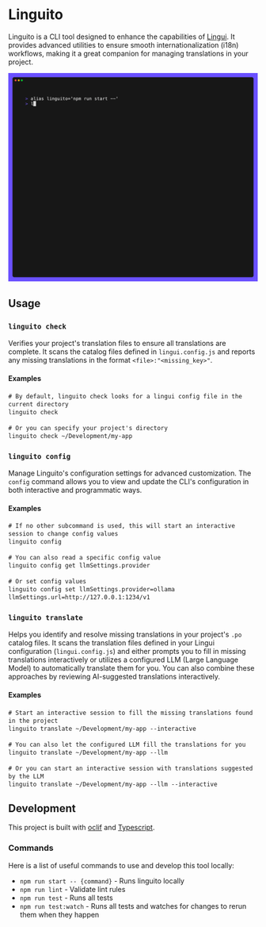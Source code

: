 # Linguito

Linguito is a CLI tool designed to enhance the capabilities of [Lingui](https://lingui.dev/). It provides advanced utilities to ensure smooth internationalization (i18n) workflows, making it a great companion for managing translations in your project.

![Video showing the translation feature of this tool](./docs/demo.gif)

## Usage

### `linguito check`

Verifies your project's translation files to ensure all translations are complete. It scans the catalog files defined in `lingui.config.js` and reports any missing translations in the format `<file>:"<missing_key>"`.

#### Examples

```shell
# By default, linguito check looks for a lingui config file in the current directory
linguito check

# Or you can specify your project's directory
linguito check ~/Development/my-app
```

### `linguito config`

Manage Linguito's configuration settings for advanced customization. The `config` command allows you to view and update the CLI's configuration in both interactive and programmatic ways.

#### Examples

```shell
# If no other subcommand is used, this will start an interactive session to change config values
linguito config

# You can also read a specific config value
linguito config get llmSettings.provider

# Or set config values
linguito config set llmSettings.provider=ollama llmSettings.url=http://127.0.0.1:1234/v1
```

### `linguito translate`

Helps you identify and resolve missing translations in your project's `.po` catalog files. It scans the translation files defined in your Lingui configuration (`lingui.config.js`) and either prompts you to fill in missing translations interactively or utilizes a configured LLM (Large Language Model) to automatically translate them for you. You can also combine these approaches by reviewing AI-suggested translations interactively.

#### Examples

```shell
# Start an interactive session to fill the missing translations found in the project
linguito translate ~/Development/my-app --interactive

# You can also let the configured LLM fill the translations for you
linguito translate ~/Development/my-app --llm

# Or you can start an interactive session with translations suggested by the LLM
linguito translate ~/Development/my-app --llm --interactive
```


## Development

This project is built with [oclif](https://oclif.io/) and [Typescript](https://www.typescriptlang.org/).

### Commands

Here is a list of useful commands to use and develop this tool locally:
- `npm run start -- {command}` - Runs linguito locally
- `npm run lint` - Validate lint rules
- `npm run test` - Runs all tests
- `npm run test:watch` - Runs all tests and watches for changes to rerun them when they happen
